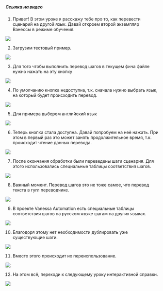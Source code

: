 ﻿##### [Ссылка на видео](https://youtu.be/9uT-vBMuwkQ)

001. Привет! В этом уроке я расскажу тебе про то, как перевести сценарий на другой язык. Давай откроем второй экземпляр Ванессы в режиме обучения.

![](https://vanessa-files.do.bit-erp.ru/Doc/1.2.041.1/MD/Глава02/images/001_КнопкаПеревестиСценарий.png)

002. Загрузим тестовый пример.

![](https://vanessa-files.do.bit-erp.ru/Doc/1.2.041.1/MD/Глава02/images/005_КнопкаПеревестиСценарий.png)

003. Для того чтобы выполнить перевод шагов в текущем фича файле нужно нажать на эту кнопку

![](https://vanessa-files.do.bit-erp.ru/Doc/1.2.041.1/MD/Глава02/images/009_КнопкаПеревестиСценарий.png)

004. По умолчанию кнопка недоступна, т.к. сначала нужно выбрать язык, на который будет происходить перевод.

![](https://vanessa-files.do.bit-erp.ru/Doc/1.2.041.1/MD/Глава02/images/021_КнопкаПеревестиСценарий.png)

005. Для примера выберем английский язык

![](https://vanessa-files.do.bit-erp.ru/Doc/1.2.041.1/MD/Глава02/images/029_КнопкаПеревестиСценарий.png)

006. Теперь кнопка стала доступна. Давай попробуем на неё нажать. При этом в первый раз это может занять продолжительное время, т.к. происходит чтение данных перевода.

![](https://vanessa-files.do.bit-erp.ru/Doc/1.2.041.1/MD/Глава02/images/033_КнопкаПеревестиСценарий.png)

007. После окончания обработки были переведены шаги сценария. Для этого использовались специальные таблицы соответствия шагов.

![](https://vanessa-files.do.bit-erp.ru/Doc/1.2.041.1/MD/Глава02/images/042_КнопкаПеревестиСценарий.png)

008. Важный момент. Перевод шагов это не тоже самое, что перевод текста в гугл переводчике.

![](https://vanessa-files.do.bit-erp.ru/Doc/1.2.041.1/MD/Глава02/images/045_КнопкаПеревестиСценарий.png)

009. В проекте Vanessa Automation есть специальные таблицы соответствия шагов на русском языке шагам на других языках.

![](https://vanessa-files.do.bit-erp.ru/Doc/1.2.041.1/MD/Глава02/images/046_КнопкаПеревестиСценарий.png)

010. Благодоря этому нет необходимости дублировать уже существующие шаги.

![](https://vanessa-files.do.bit-erp.ru/Doc/1.2.041.1/MD/Глава02/images/047_КнопкаПеревестиСценарий.png)

011. Вместо этого происходит их переиспользование.

![](https://vanessa-files.do.bit-erp.ru/Doc/1.2.041.1/MD/Глава02/images/048_КнопкаПеревестиСценарий.png)

012. На этом всё, переходи к следующему уроку интерактивной справки.

![](https://vanessa-files.do.bit-erp.ru/Doc/1.2.041.1/MD/Глава02/images/049_КнопкаПеревестиСценарий.png)
